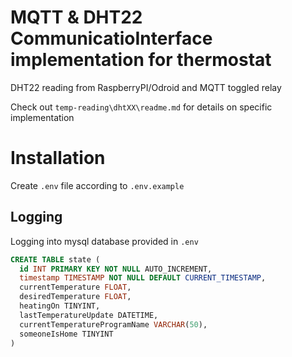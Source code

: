 # MQTT & DHT22 CommunicatioInterface implementation for thermostat
DHT22 reading from RaspberryPI/Odroid and MQTT toggled relay

Check out `temp-reading\dhtXX\readme.md` for details on specific implementation

# Installation
Create `.env` file according to `.env.example`

## Logging
Logging into mysql database provided in `.env`
```SQL
CREATE TABLE state (
  id INT PRIMARY KEY NOT NULL AUTO_INCREMENT,
  timestamp TIMESTAMP NOT NULL DEFAULT CURRENT_TIMESTAMP,
  currentTemperature FLOAT,
  desiredTemperature FLOAT,
  heatingOn TINYINT,
  lastTemperatureUpdate DATETIME,
  currentTemperatureProgramName VARCHAR(50),
  someoneIsHome TINYINT
)
```